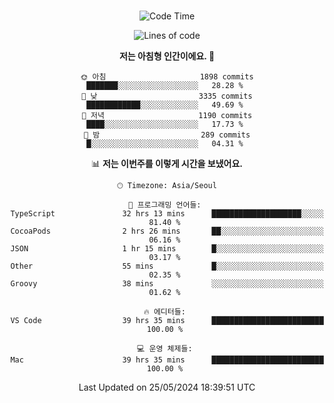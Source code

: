 <div align="center">

<br />

 <!--START_SECTION:waka-->
![Code Time](http://img.shields.io/badge/Code%20Time-2%2C529%20hrs%2040%20mins-blue)

![Lines of code](https://img.shields.io/badge/%EC%A0%80%EB%8A%94%20%EC%97%AC%ED%83%9C%EA%B9%8C%EC%A7%80%20-3.9%20million%20%EC%A4%84%EC%9D%98%20%EC%BD%94%EB%93%9C%EB%A5%BC%20%EC%9E%91%EC%84%B1%ED%96%88%EC%96%B4%EC%9A%94.-blue)

**저는 아침형 인간이에요. 🐤** 

```text
🌞 아침                     1898 commits        ███████░░░░░░░░░░░░░░░░░░   28.28 % 
🌆 낮　                     3335 commits        ████████████░░░░░░░░░░░░░   49.69 % 
🌃 저녁                     1190 commits        ████░░░░░░░░░░░░░░░░░░░░░   17.73 % 
🌙 밤　                     289 commits         █░░░░░░░░░░░░░░░░░░░░░░░░   04.31 % 
```


📊 **저는 이번주를 이렇게 시간을 보냈어요.** 

```text
🕑︎ Timezone: Asia/Seoul

💬 프로그래밍 언어들: 
TypeScript               32 hrs 13 mins      ████████████████████░░░░░   81.40 % 
CocoaPods                2 hrs 26 mins       ██░░░░░░░░░░░░░░░░░░░░░░░   06.16 % 
JSON                     1 hr 15 mins        █░░░░░░░░░░░░░░░░░░░░░░░░   03.17 % 
Other                    55 mins             █░░░░░░░░░░░░░░░░░░░░░░░░   02.35 % 
Groovy                   38 mins             ░░░░░░░░░░░░░░░░░░░░░░░░░   01.62 % 

🔥 에디터들: 
VS Code                  39 hrs 35 mins      █████████████████████████   100.00 % 

💻 운영 체제들: 
Mac                      39 hrs 35 mins      █████████████████████████   100.00 % 
```


 Last Updated on 25/05/2024 18:39:51 UTC
<!--END_SECTION:waka-->

</div>
